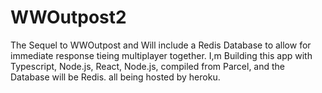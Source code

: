 # WWOutpost2
The Sequel to WWOutpost and Will include a Redis Database to allow for immediate response tieing multiplayer together. I,m Building this app with Typescript, Node.js, React, Node.js, compiled from Parcel, and the Database will be Redis. all being hosted by heroku.
